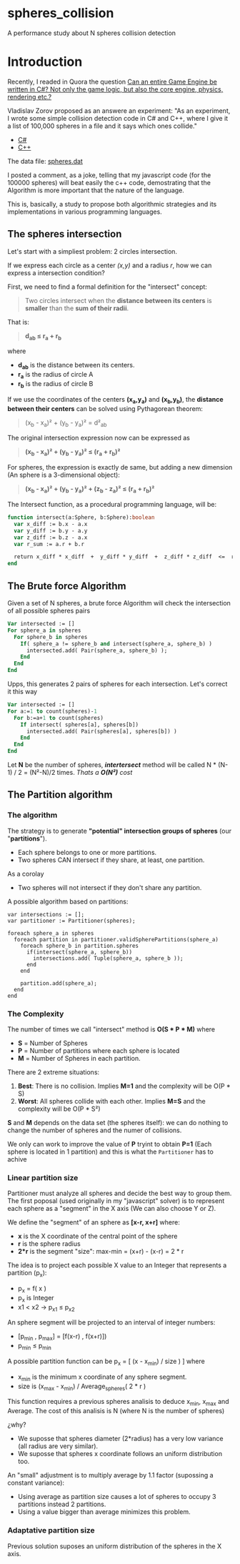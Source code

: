 # spheres_collision
A performance study about N spheres collision detection

# Introduction
Recently, I readed in Quora the question [Can an entire Game Engine be written in C#? Not only the game logic, but also the core engine, physics, rendering etc.?](https://www.quora.com/Can-an-entire-Game-Engine-be-written-in-C-Not-only-the-game-logic-but-also-the-core-engine-physics-rendering-etc/answer/Vladislav-Zorov)

Vladislav Zorov proposed as an answere an experiment: "As an experiment, I wrote some simple collision detection code in C# and C++, where I give it a list of 100,000 spheres in a file and it says which ones collide."

* [C#](https://pastebin.com/x7nQczbG) 
* [C++](https://pastebin.com/x7nQczbG)

The data file: [spheres.dat](https://www.dropbox.com/s/kq57aa2u28o082g/spheres.dat?dl=0)

I posted a comment, as a joke, telling that my javascript code (for the 100000 spheres) will beat easily the c++ code, demostrating that the Algorithm is more important that the nature of the language.

This is, basically, a study to propose both algorithmic strategies and its implementations in various programming languages.

## The spheres intersection

Let's start with a simpliest problem:  2 circles intersection.

If we express each circle as a center *(x,y)* and a radius *r*, how we can express a intersection condition?

First, we need to find a formal definition for the "intersect" concept:

> Two circles intersect when the **distance between its centers** is **smaller** than the **sum of their radii**.

That is:  

> **d<sub>ab</sub> ≤ r<sub>a</sub> + r<sub>b</sub>**

where 

* **d<sub>ab</sub>** is the distance between its centers.
* **r<sub>a</sub>** is the radius of circle A
* **r<sub>b</sub>** is the radius of circle B

If we use the coordinates of the centers **(x<sub>a</sub>,y<sub>a</sub>)** and **(x<sub>b</sub>,y<sub>b</sub>)**, the **distance between their centers** can be solved using Pythagorean theorem:

>  (x<sub>b</sub> - x<sub>a</sub>)² + (y<sub>b</sub> - y<sub>a</sub>)² = d²<sub>ab</sub>


The original intersection expression now can be expressed as

> **(x<sub>b</sub> - x<sub>a</sub>)² + (y<sub>b</sub> - y<sub>a</sub>)² ≤ (r<sub>a</sub> + r<sub>b</sub>)²**

For spheres, the expression is exactly de same, but adding a new dimension (An sphere is a 3-dimensional object):

> **(x<sub>b</sub> - x<sub>a</sub>)² + (y<sub>b</sub> - y<sub>a</sub>)² + (z<sub>b</sub> - z<sub>a</sub>)² ≤ (r<sub>a</sub> + r<sub>b</sub>)²**

The Intersect function, as a procedural programming language, will be:

```pascal
function intersect(a:Sphere, b:Sphere):boolean 
  var x_diff := b.x - a.x
  var y_diff := b.y - a.y
  var z_diff := b.z - a.x
  var r_sum := a.r + b.r

  return x_diff * x_diff  +  y_diff * y_diff  +  z_diff * z_diff  <=  r_sum * r_sum
end
```
## The Brute force Algorithm

Given a set of N spheres, a brute force Algorithm will check the intersection of all possible spheres pairs

```pascal
Var intersected := []
For sphere_a in spheres
  For sphere_b in spheres
    If( sphere_a != sphere_b and intersect(sphere_a, sphere_b) )      
      intersected.add( Pair(sphere_a, sphere_b) );
    End
  End
End
```

Upps, this generates 2 pairs of spheres for each intersection.  Let's correct it this way

```pascal
Var intersected := []
For a:=1 to count(spheres)-1
  For b:=a+1 to count(spheres)
    If intersect( spheres[a], spheres[b])
      intersected.add( Pair(spheres[a], spheres[b]) )
    End
  End
End
```
Let **N** be the number of spheres, ***intertersect*** method will be called  N * (N-1) / 2 = (N²-N)/2 times. *Thats a **O(N²)** cost*

## The Partition algorithm

### The algorithm

The strategy is to generate **"potential" intersection groups of spheres** (our "**partitions**"). 

* Each sphere belongs to one or more partitions.
* Two spheres CAN intersect if they share, at least, one partition.

As a corolay

*  Two spheres will not intersect if they don't share any partition.

A possible algorithm based on partitions:

```
var intersections := [];
var partitioner := Partitioner(spheres);

foreach sphere_a in spheres
  foreach partition in partitioner.validSpherePartitions(sphere_a)
    foreach sphere_b in partition.spheres
      if(intersect(sphere_a, sphere_b))
        intersections.add( Tuple(sphere_a, sphere_b ));
      end
    end

    partition.add(sphere_a);
  end
end
```

### The Complexity

The number of times we call "intersect" method is **O(S * P * M)** where
* **S** = Number of Spheres
* **P** = Number of partitions where each sphere is located
* **M** = Number of Spheres in each partition.

There are 2 extreme situations:
1. **Best**: There is no collision. Implies **M=1** and the complexity will be O(P * S)
2. **Worst**: All spheres collide with each other. Implies **M=S** and the complexity will be O(P * S²)

**S** and **M** depends on the data set (the spheres itself): we can do nothing to change the number of spheres and the numer of collisions. 

We only can work to improve the value of **P** tryint to obtain **P=1** (Each sphere is located in 1 partition) and this is what the ```Partitioner``` has to achive

### Linear partition size

Partitioner must analyze all spheres and decide the best way to group them. The first poposal (used originally in my "javascript" solver) is to represent each sphere as a "segment" in the X axis (We can also choose Y or Z).

We define the "segment" of an sphere as **[x-r, x+r]** where:
* **x** is the X coordinate of the central point of the sphere
* **r** is the sphere radius
* **2*r** is the segment "size": max-min = (x+r) - (x-r) = 2 * r

The idea is to project each possible X value to an Integer that represents a partition (p<sub>x</sub>):
* p<sub>x</sub> = f( x )
* p<sub>x</sub> is Integer
* x1 < x2 → p<sub>x1</sub> ≤ p<sub>x2</sub> 

An sphere segment will be projected to an interval of integer numbers:

* [p<sub>min</sub> , p<sub>max</sub>] = [f(x-r) , f(x+r)])
* p<sub>min</sub> ≤ p<sub>min</sub>

A possible partition function can be p<sub>x</sub> = [ (x - x<sub>min</sub>) / size ) ] where

* x<sub>min</sub> is the minimum x coordinate of any sphere segment.
* size is (x<sub>max</sub> - x<sub>min</sub>) /  Average<sub>spheres</sub>( 2 * r )

This function requires a previous spheres analisis to deduce x<sub>min</sub>, x<sub>max</sub> and Average.  The cost of this analisis is N (where N is the number of spheres)

¿why?

* We suposse that spheres diameter (2*radius) has a very low variance (all radius are very similar).
* We suposse that spheres x coordinate follows an uniform distribution too.

An "small" adjustment is to multiply average by 1.1 factor (supossing a constant variance):
* Using average as partition size causes a lot of spheres to occupy 3 partitions instead 2 partitions. 
* Using a value bigger than average minimizes this problem.

### Adaptative partition size

Previous solution suposes an uniform distribution of the spheres in the X axis.








      

